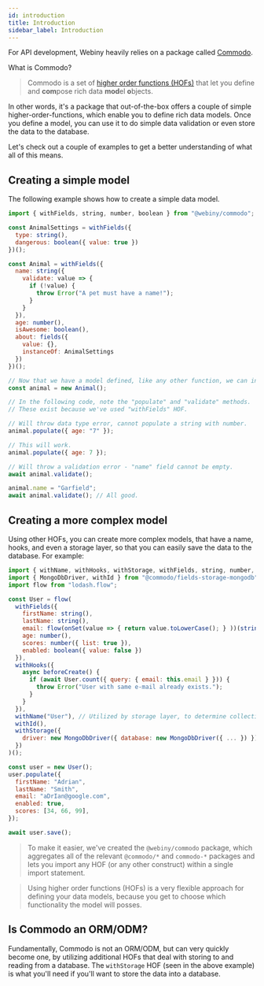 ```yaml
---
id: introduction
title: Introduction
sidebar_label: Introduction
---
```


For API development, Webiny heavily relies on a package called [Commodo](https://github.com/webiny/commodo).

What is Commodo?

> Commodo is a set of [higher order functions (HOFs)](https://en.wikipedia.org/wiki/Higher-order_function) that let you define and **com**pose rich data **mod**el **o**bjects.

In other words, it's a package that out-of-the-box offers a couple of simple higher-order-functions, which enable you to define rich data models. Once you define a model, you can use it to do simple data validation or even store the data to the database.

Let's check out a couple of examples to get a better understanding of what all of this means.

## Creating a simple model

The following example shows how to create a simple data model.

```javascript
import { withFields, string, number, boolean } from "@webiny/commodo";

const AnimalSettings = withFields({
  type: string(),
  dangerous: boolean({ value: true })
})();

const Animal = withFields({
  name: string({
    validate: value => {
      if (!value) {
        throw Error("A pet must have a name!");
      }
    }
  }),
  age: number(),
  isAwesome: boolean(),
  about: fields({
    value: {},
    instanceOf: AnimalSettings
  })
})();

// Now that we have a model defined, like any other function, we can instantiate it.
const animal = new Animal();

// In the following code, note the "populate" and "validate" methods.
// These exist because we've used "withFields" HOF.

// Will throw data type error, cannot populate a string with number.
animal.populate({ age: "7" });

// This will work.
animal.populate({ age: 7 });

// Will throw a validation error - "name" field cannot be empty.
await animal.validate();

animal.name = "Garfield";
await animal.validate(); // All good.
```

## Creating a more complex model

Using other HOFs, you can create more complex models, that have a name, hooks, and even a storage layer, so that you can easily save the data to the database. For example:

```javascript
import { withName, withHooks, withStorage, withFields, string, number, boolean, onSet } from "@webiny/commodo";
import { MongoDbDriver, withId } from "@commodo/fields-storage-mongodb";
import flow from "lodash.flow";

const User = flow(
  withFields({
    firstName: string(),
    lastName: string(),
    email: flow(onSet(value => { return value.toLowerCase(); } ))(string()),
    age: number(),
    scores: number({ list: true }),
    enabled: boolean({ value: false })
  }),
  withHooks({
    async beforeCreate() {
      if (await User.count({ query: { email: this.email } })) {
        throw Error("User with same e-mail already exists.");
      }
    }
  }),
  withName("User"), // Utilized by storage layer, to determine collection / table name.
  withId(),
  withStorage({
    driver: new MongoDbDriver({ database: new MongoDbDriver({ ... }) })
  })
)();

const user = new User();
user.populate({
  firstName: "Adrian",
  lastName: "Smith",
  email: "aDrIan@google.com",
  enabled: true,
  scores: [34, 66, 99],
});

await user.save();
```
> To make it easier, we've created the `@webiny/commodo` package, which aggregates all of the relevant `@commodo/*` and `commodo-*` packages and lets you import any HOF (or any other construct) within a single import statement.

> Using higher order functions (HOFs) is a very flexible approach for defining your data models, because you get to choose which functionality the model will posses.

## Is Commodo an ORM/ODM?

Fundamentally, Commodo is not an ORM/ODM, but can very quickly become one, by utilizing additional HOFs that deal with storing to and reading from a database. The `withStorage` HOF (seen in the above example) is what you'll need if you'll want to store the data into a database.
